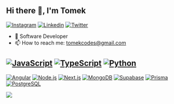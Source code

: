 ## Hi there 👋, I'm Tomek

[![Instagram](https://img.shields.io/badge/Instagram-E4405F?style=flat-square&logo=instagram&logoColor=white)](https://instagram.com/developertomek/)
[![Linkedin](https://img.shields.io/badge/LinkedIn-0077B5?style=flat-square&logo=linkedin&logoColor=white)](https://www.linkedin.com/in/wisniewski-tomasz/)
[![Twitter](https://img.shields.io/badge/Twitter-1DA1F2?style=flat-square&logo=twitter&logoColor=white)](https://www.twitter.com/developertomek/)


- 🏢 Software Developer
- 📫 How to reach me: tomekcodes@gmail.com



[![JavaScript](https://img.shields.io/badge/JavaScript-323330?style=flat-square&logo=javascript&logoColor=F7DF1E)](https://github.com/developertomek/)
[![TypeScript](https://img.shields.io/badge/TypeScript-007ACC?style=flat-square&logo=typescript&logoColor=white)](https://github.com/developertomek/)
[![Python](https://img.shields.io/badge/Python-14354C?style=flat-square&logo=python&logoColor=white)](https://github.com/developertomek/)
---

[![Angular](https://img.shields.io/badge/Angular-DD0031?style=flat-square&logo=angular&logoColor=white)](https://github.com/developertomek/)
[![Node.js](https://img.shields.io/badge/-Node.js-green?style=flat-square&logo=Node.js&logoColor=white)](https://github.com/developertomek/)
[![Next.js](https://img.shields.io/badge/-Next.js-black?style=flat-square&logo=Next.js&logoColor=white)](https://github.com/developertomek/)
[![MongoDB](https://img.shields.io/badge/MongoDB-4EA94B?style=flat-square&logo=mongodb&logoColor=white)](https://github.com/developertomek/)
[![Supabase](https://img.shields.io/badge/Supabase-181818?style=flat-square&logo=supabase&logoColor=white)](https://github.com/developertomek/)
[![Prisma](https://img.shields.io/badge/Prisma-3982CE?style=flat-square&logo=Prisma&logoColor=white)](https://github.com/developertomek/)
[![PostgreSQL](https://img.shields.io/badge/-PostgreSQL-blue?style=flat-square&logo=PostgreSQL&logoColor=white)](https://github.com/developertomek/)

![](https://komarev.com/ghpvc/?username=developertomek)
